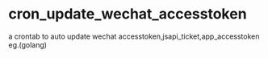 # cron_update_wechat_accesstoken
a crontab to auto update wechat accesstoken,jsapi_ticket,app_accesstoken eg.(golang)
